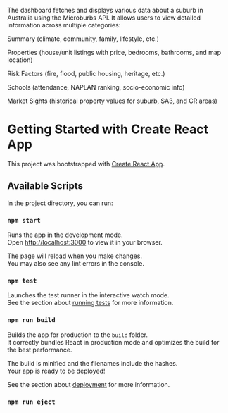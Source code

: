 The dashboard fetches and displays various data about a suburb in Australia using the Microburbs API. It allows users to view detailed information across multiple categories:

Summary (climate, community, family, lifestyle, etc.)

Properties (house/unit listings with price, bedrooms, bathrooms, and map location)

Risk Factors (fire, flood, public housing, heritage, etc.)

Schools (attendance, NAPLAN ranking, socio-economic info)

Market Sights (historical property values for suburb, SA3, and CR areas)

# Getting Started with Create React App

This project was bootstrapped with [Create React App](https://github.com/facebook/create-react-app).

## Available Scripts

In the project directory, you can run:

### `npm start`

Runs the app in the development mode.\
Open [http://localhost:3000](http://localhost:3000) to view it in your browser.

The page will reload when you make changes.\
You may also see any lint errors in the console.

### `npm test`

Launches the test runner in the interactive watch mode.\
See the section about [running tests](https://facebook.github.io/create-react-app/docs/running-tests) for more information.

### `npm run build`

Builds the app for production to the `build` folder.\
It correctly bundles React in production mode and optimizes the build for the best performance.

The build is minified and the filenames include the hashes.\
Your app is ready to be deployed!

See the section about [deployment](https://facebook.github.io/create-react-app/docs/deployment) for more information.

### `npm run eject`
